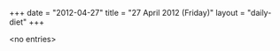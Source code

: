 +++
date = "2012-04-27"
title = "27 April 2012 (Friday)"
layout = "daily-diet"
+++

<p>&lt;no entries&gt;</p>